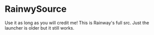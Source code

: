 # RainwySource
Use it as long as you will credit me!
This is Rainway's full src.
Just the launcher is older but it still works.

